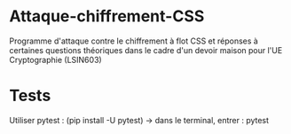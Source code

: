 # Attaque-chiffrement-CSS
Programme d'attaque contre le chiffrement à flot CSS et réponses à certaines questions théoriques dans le cadre d'un devoir maison pour l'UE Cryptographie (LSIN603)


# Tests
Utiliser pytest : (pip install -U pytest)
-> dans le terminal, entrer : pytest